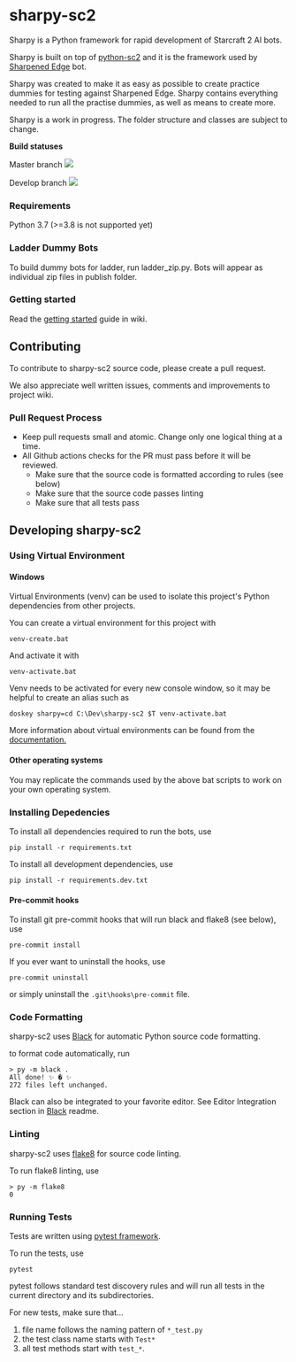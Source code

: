 # sharpy-sc2

Sharpy is a Python framework for rapid development of Starcraft 2 AI bots.

Sharpy is built on top of [python-sc2](https://github.com/BurnySc2/python-sc2) and it is the framework used by [Sharpened Edge](https://ai-arena.net/bots/40/) bot.

Sharpy was created to make it as easy as possible to create practice dummies for testing against Sharpened Edge. Sharpy contains everything needed to run all the practise dummies, as well as means to create more.

Sharpy is a work in progress. The folder structure and classes are subject to change.

**Build statuses**

Master branch ![](https://github.com/DrInfy/sharpy-sc2/workflows/Python%20actions/badge.svg?branch=master)

Develop branch ![](https://github.com/DrInfy/sharpy-sc2/workflows/Python%20actions/badge.svg?branch=develop)

### Requirements

Python 3.7 (>=3.8 is not supported yet)

### Ladder Dummy Bots

To build dummy bots for ladder, run ladder_zip.py. Bots will appear as individual zip files in publish folder.

### Getting started

Read the [getting started](https://github.com/DrInfy/sharpy-sc2/wiki/1.-Getting-Started) guide in wiki.

## Contributing

To contribute to sharpy-sc2 source code, please create a pull request.

We also appreciate well written issues, comments and improvements to project wiki.

### Pull Request Process

* Keep pull requests small and atomic. Change only one logical thing at a time.
* All Github actions checks for the PR must pass before it will be reviewed.
    * Make sure that the source code is formatted according to rules (see below)
    * Make sure that the source code passes linting
    * Make sure that all tests pass

## Developing sharpy-sc2

### Using Virtual Environment

#### Windows

Virtual Environments (venv) can be used to isolate this project's Python dependencies from other projects.

You can create a virtual environment for this project with

```
venv-create.bat
```

And activate it with

```
venv-activate.bat
```

Venv needs to be activated for every new console window, so it may be helpful to create an alias such as
```
doskey sharpy=cd C:\Dev\sharpy-sc2 $T venv-activate.bat
```

More information about virtual environments can be found from the [documentation.](https://docs.python.org/3.6/tutorial/venv.html)

#### Other operating systems

You may replicate the commands used by the above bat scripts to work on your own operating system. 

### Installing Depedencies

To install all dependencies required to run the bots, use

```
pip install -r requirements.txt
```

To install all development dependencies, use

```
pip install -r requirements.dev.txt
```

#### Pre-commit hooks

To install git pre-commit hooks that will run black and flake8 (see below), use

```
pre-commit install
```

If you ever want to uninstall the hooks, use

```
pre-commit uninstall
```

or simply uninstall the `.git\hooks\pre-commit` file.

### Code Formatting

sharpy-sc2 uses [Black](https://pypi.org/project/black/) for automatic Python source code formatting.

to format code automatically, run 

```
> py -m black .
All done! ✨ � ✨
272 files left unchanged.
```

Black can also be integrated to your favorite editor. See Editor Integration section in [Black](https://pypi.org/project/black/#editor-integration) readme.

### Linting

sharpy-sc2 uses [flake8](https://pypi.org/project/flake8/) for source code linting.

To run flake8 linting, use

```
> py -m flake8
0
```

### Running Tests

Tests are written using [pytest framework](https://docs.pytest.org/en/latest/getting-started.html).

To run the tests, use

```
pytest
```

pytest follows standard test discovery rules and will run all tests in the current directory and its subdirectories.

For new tests, make sure that...
1. file name follows the naming pattern of `*_test.py`
1. the test class name starts with `Test*`
1. all test methods start with `test_*`.
